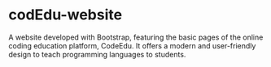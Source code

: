# codEdu-website

A website developed with Bootstrap, featuring the basic pages of the online coding education platform, CodeEdu. It offers a modern and user-friendly design to teach programming languages to students.
 
